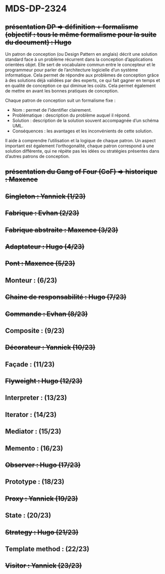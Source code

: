 # MDS-DP-2324

## ~~présentation DP => définition + formalisme (objectif : tous le même formalisme pour la suite du document) : Hugo~~

Un patron de conception (ou Design Pattern en anglais) décrit une solution standard face à un problème récurrent dans la conception d’applications orientées objet. Elle sert de vocabulaire commun entre le concepteur et le programmeur pour parler de l’architecture logicielle d’un système informatique. 
Cela permet de répondre aux problèmes de conception grâce à des solutions déjà validées par des experts, ce qui fait gagner en temps et en qualité de conception ce qui diminue les coûts. Cela permet également de mettre en avant les bonnes pratiques de conception.

Chaque patron de conception suit un formalisme fixe : 
-	Nom : permet de l’identifier clairement.
-	Problématique : description du problème auquel il répond.
-	Solution : description de la solution souvent accompagnée d’un schéma UML.
-	Conséquences : les avantages et les inconvénients de cette solution.

Il aide à comprendre l’utilisation et la logique de chaque patron. Un aspect important est également l’orthogonalité, chaque patron correspond à une solution différente, qui ne répète pas les idées ou stratégies présentes dans d’autres patrons de conception. 

## ~~présentation du Gang of Four (GoF) => historique : Maxence~~

## ~~Singleton : Yannick (1/23)~~

## ~~Fabrique : Evhan (2/23)~~

## ~~Fabrique abstraite : Maxence (3/23)~~

## ~~Adaptateur : Hugo (4/23)~~

## ~~Pont : Maxence (5/23)~~

## Monteur : (6/23)

## ~~Chaine de responsabilité : Hugo (7/23)~~

## ~~Commande : Evhan (8/23)~~

## Composite : (9/23)

## ~~Décorateur : Yannick (10/23)~~

## Façade : (11/23)

## ~~Flyweight : Hugo (12/23)~~

## Interpreter : (13/23)

## Iterator : (14/23)

## Mediator : (15/23)

## Memento : (16/23)

## ~~Observer : Hugo (17/23)~~

## Prototype : (18/23)

## ~~Proxy : Yannick (19/23)~~

## State : (20/23)

## ~~Strategy : Hugo (21/23)~~

## Template method : (22/23)

## ~~Visitor : Yannick (23/23)~~
